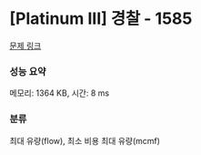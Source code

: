 # [Platinum III] 경찰 - 1585 

[문제 링크](https://www.acmicpc.net/problem/1585) 

### 성능 요약

메모리: 1364 KB, 시간: 8 ms

### 분류

최대 유량(flow), 최소 비용 최대 유량(mcmf)

